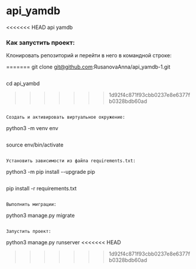 # api_yamdb
<<<<<<< HEAD
api yamdb
### Как запустить проект:

Клонировать репозиторий и перейти в него в командной строке:

=======
git clone git@github.com:RusanovaAnna/api_yamdb-1.git
```

```
cd api_yambd
>>>>>>> 1d92f4c871f93cbb0237e8e6377fb0328bdb60ad
```

Cоздать и активировать виртуальное окружение:

```
python3 -m venv env
```

```
source env/bin/activate
```

Установить зависимости из файла requirements.txt:

```
python3 -m pip install --upgrade pip
```

```
pip install -r requirements.txt
```

Выполнить миграции:

```
python3 manage.py migrate
```

Запустить проект:

```
python3 manage.py runserver
<<<<<<< HEAD
>>>>>>> 1d92f4c871f93cbb0237e8e6377fb0328bdb60ad
